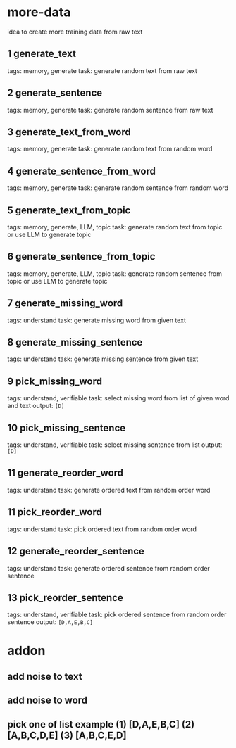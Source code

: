 # more-data

idea to create more training data from raw text

## 1 generate_text
tags: memory, generate
task: generate random text from raw text

## 2 generate_sentence
tags: memory, generate
task: generate random sentence from raw text

## 3 generate_text_from_word
tags: memory, generate
task: generate random text from random word

## 4 generate_sentence_from_word
tags: memory, generate
task: generate random sentence from random word

## 5 generate_text_from_topic
tags: memory, generate, LLM, topic
task: generate random text from topic or use LLM to generate topic

## 6 generate_sentence_from_topic
tags: memory, generate, LLM, topic
task: generate random sentence from topic or use LLM to generate topic

## 7 generate_missing_word
tags: understand
task: generate missing word from given text

## 8 generate_missing_sentence
tags: understand
task: generate missing sentence from given text

## 9 pick_missing_word
tags: understand, verifiable
task: select missing word from list of given word and text
output: `[D]`

## 10 pick_missing_sentence
tags: understand, verifiable
task: select missing sentence from list
output: `[D]`

## 11 generate_reorder_word
tags: understand
task: generate ordered text from random order word

## 11 pick_reorder_word
tags: understand
task: pick ordered text from random order word

## 12 generate_reorder_sentence
tags: understand
task: generate ordered sentence from random order sentence

## 13 pick_reorder_sentence
tags: understand, verifiable
task: pick ordered sentence from random order sentence
output: `[D,A,E,B,C]`





# addon
## add noise to text
## add noise to word
## pick one of list example (1) [D,A,E,B,C] (2) [A,B,C,D,E] (3) [A,B,C,E,D]





